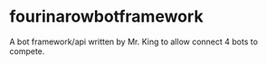 # fourinarowbotframework
A bot framework/api written by Mr. King to allow connect 4 bots to compete.
